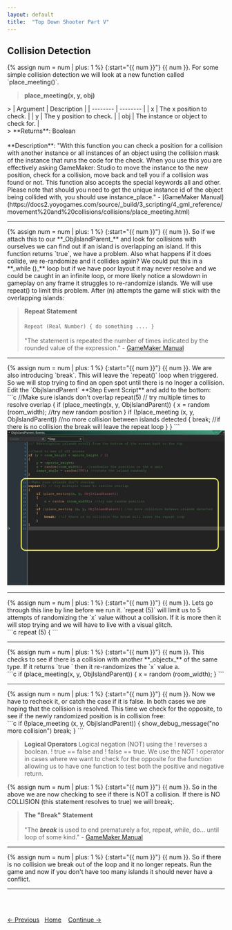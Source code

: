 ```yaml
---
layout: default
title:  "Top Down Shooter Part V"
---
```


## Collision Detection
<div class="col-12 ">
<div markdown = "1"> 
{% assign num = num | plus: 1 %}
{:start="{{ num }}"}
{{ num }}. For some simple collision detection we will look at a new function called `place_meeting()`. 

> **place_meeting(x, y, obj)**

<div class="table table-striped">
<div markdown = "1">
> | Argument | Description |
| -------- | -------- | 
| x | The x position to check. | 
| y | The y position to check. | 
| obj | The instance or object to check for. | 
</div>
</div>
> **Returns**: Boolean <br><br>**Description**: "With this function you can check a position for a collision with another instance or all instances of an object using the collision mask of the instance that runs the code for the check. When you use this you are effectively asking GameMaker: Studio to move the instance to the new position, check for a collision, move back and tell you if a collision was found or not. This function also accepts the special keywords all and other. Please note that should you need to get the unique instance id of the object being collided with, you should use instance_place." - [GameMaker Manual](https://docs2.yoyogames.com/source/_build/3_scripting/4_gml_reference/movement%20and%20collisions/collisions/place_meeting.html)

</div>
</div>

<div class="col-12 ">
<div markdown = "1"> 

___ 
<div class="col-12">
<div markdown = "1"> 
{% assign num = num | plus: 1 %}
{:start="{{ num }}"}
{{ num }}. So if we attach this to our **_ObjIslandParent_** and look for collisions with ourselves we can find out if an island is overlapping an island.  If this function returns `true`, we have a problem.  Also what happens if it does collide, we re-randomize and it collides again?  We could put this in a **_while ()_** loop but if we have poor layout it may never resolve and we could be caught in an infinite loop, or more likely notice a slowdown in gameplay on any frame it struggles to re-randomize islands.  We will use repeat() to limit this problem.  After (n) attempts the game will stick with the overlapping islands:

> **Repeat Statement**<br><br>`Repeat (Real Number) { do something .... }`<br><br>"The statement is repeated the number of times indicated by the rounded value of the expression." - [GameMaker Manual](https://docs2.yoyogames.com/source/_build/3_scripting/3_gml_overview/14_language_features.html)
</div>
</div>

___ 
<div class = "row">
<div class="col-12 col-lg-4 align-self-center">
<div markdown = "1"> 
{% assign num = num | plus: 1 %}
{:start="{{ num }}"}
{{ num }}. We are also introducing `break`.  This will leave the `repeat()` loop when triggered.  So we will stop trying to find an open spot until there is no lnoger a collision.  Edit the `ObjIslandParent` **Step Event Script** and add to the bottom: 
</div>
</div>
<div class="col-12 col-lg-8"> 
<div markdown = "1"> 
```c
//Make sure islands don't overlap
repeat(5) // try multiple times to resolve overlap
{
    if (place_meeting(x, y, ObjIslandParent))
    {
        x = random (room_width); //try new random position
    }
    if (!place_meeting (x, y, ObjIslandParent)) //no more collision between islands detected
    {
        break; //if there is no collision the break will leave the repeat loop
    }
}
```
</div>
</div>
</div>

<img src="images/ResolveIslandCollisions.jpg" class= "img-fluid"  alt="Create new object with button"> 

___ 
<div class = "row">
<div class="col-12 col-lg-4 align-self-center">
<div markdown = "1"> 
{% assign num = num | plus: 1 %}
{:start="{{ num }}"}
{{ num }}. Lets go through this line by line before we run it.  `repeat (5)` will limit us to 5 attempts of randomizing the `x` value without a collision. If it is more then it will stop trying and we will have to live with a visual glitch.  
</div>
</div>
<div class="col-12 col-lg-8">
<div markdown = "1"> 
```c 
repeat (5)
{
```  
</div>
</div>
</div>

___ 
<div class = "row">
<div class="col-12 col-lg-4 align-self-center">
<div markdown = "1"> 
{% assign num = num | plus: 1 %}
{:start="{{ num }}"}
{{ num }}. This checks to see if there is a collision with another **_objectx_** of the same type.  If it returns `true ` then it re-randomizes the `x` value a.  
</div>
</div>
<div class="col-12 col-lg-8">
<div markdown = "1"> 
```c 
if (place_meeting(x, y, ObjIslandParent))
    {
        x = random (room_width);
    } 
```  
</div>
</div>
</div>

___ 
<div class = "row">
<div class="col-12 col-lg-4 align-self-center">
<div markdown = "1"> 
{% assign num = num | plus: 1 %}
{:start="{{ num }}"}
{{ num }}. Now we have to recheck it, or catch the case if it is false.  In both cases we are hoping that the collision is resolved.  This time we check for the opposite, to see if the newly randomized position is in collision free:
</div>
</div>
<div class="col-12 col-lg-8">
<div markdown = "1"> 
```c
  if (!place_meeting (x, y, ObjIslandParent))
    {
        show_debug_message("no more collision")
        break;
    }
```
</div>
</div>
</div>

> **Logical Operators**
> Logical negation (NOT) using the ! reverses a boolean.  ! true == false and ! false == true.  We use the NOT ! operator in cases where we want to check for the opposite for the function allowing us to have one function to test both the positive and negative return.

{% assign num = num | plus: 1 %}
{:start="{{ num }}"}
{{ num }}. So in the above we are now checking to see if there is NOT a collision.  If there is NO COLLISION (this statement resolves to true) we will break;.

> **The "Break" Statement**<br><br>"The **_break_** is used to end prematurely a for, repeat, while, do... until loop of some kind." - [GameMaker Manual](https://docs2.yoyogames.com/source/_build/3_scripting/3_gml_overview/14_language_features.html)

___ 
<div class="col-12">
<div markdown = "1"> 
{% assign num = num | plus: 1 %}
{:start="{{ num }}"}
{{ num }}. So if there is no collision we break out of the loop and it no longer repeats. Run the game and now if you don't have too many islands it should never have a conflict.  

___ 

<br><br>

[<- Previous](ScrollingShooter_4.html)&nbsp;&nbsp;&nbsp;[Home](../../index.html)&nbsp;&nbsp;&nbsp; [Continue ->](ScrollingShooter_6.html)
<br />  
<br />  
<br />  
<br />  
